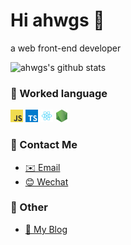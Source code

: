 # Hi ahwgs 👋

a web front-end developer

![ahwgs's github stats](https://github-readme-stats.vercel.app/api?username=ahwgs&&show_icons=true&&title_color=1abc9c&&icon_color=1abc9c)


### 📝 Worked language

<code><img height="20" src="https://raw.githubusercontent.com/github/explore/80688e429a7d4ef2fca1e82350fe8e3517d3494d/topics/javascript/javascript.png"></code>
<code><img height="20" src="https://raw.githubusercontent.com/github/explore/80688e429a7d4ef2fca1e82350fe8e3517d3494d/topics/typescript/typescript.png"></code>
<code><img height="20" src="https://raw.githubusercontent.com/github/explore/80688e429a7d4ef2fca1e82350fe8e3517d3494d/topics/react/react.png"></code>
<code><img height="20" src="https://raw.githubusercontent.com/github/explore/80688e429a7d4ef2fca1e82350fe8e3517d3494d/topics/nodejs/nodejs.png"></code>

### 📮 Contact Me

- [✉️ Email](mailto:ah_wgs@126.com)
- [😊 Wechat](Javascript_97)

### 🤪 Other

- [📌 My Blog](https://www.ahwgs.cn)

